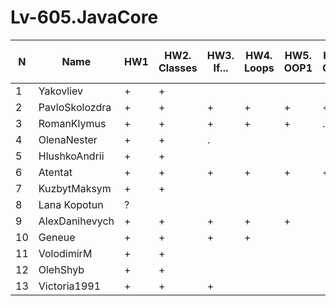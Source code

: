 # Lv-605.JavaCore

N|Name| HW1 | HW2. Classes|HW3. If...|HW4. Loops|HW5. OOP1 |HW6. OOP2 |HW7. Inner classes| HW8. Collection | HW9. String|HW10. Exception|HW11. Thread. IO|HW12. Java8
--|--|--|--|--|--|--|--|--|--|--|--|--|--
1|Yakovliev|+|+|||||||||||
2|PavloSkolozdra|+|+|+|+|+|+|||||||
3|RomanKlymus|+|+|+|+|+|.|||||||
4|OlenaNester|+|+|.||||||||||
5|HlushkoAndrii|+|+|||||||||||
6|Atentat|+|+|+|+|+|+|||||||
7|KuzbytMaksym|+|+|||||||||||
8|Lana Kopotun|?||||||||||||
9|AlexDanihevych|+|+|+|+|+||||||||
10|Geneue|+|+|+|+|||||||||
11|VolodimirM|+|+|||||||||||
12|OlehShyb|+|+|||||||||||
13|Victoria1991|+|+|+||||||||||
